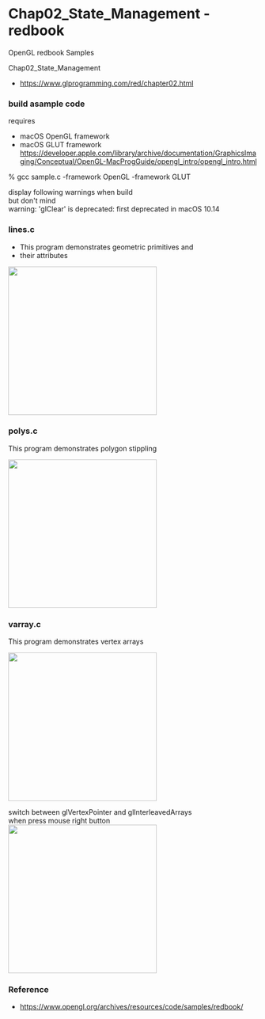 Chap02_State_Management - redbook
===============

OpenGL redbook Samples <br/>

Chap02_State_Management <br/>
- https://www.glprogramming.com/red/chapter02.html

### build asample code 
requires  <br/>
- macOS  OpenGL framework <br/>
- macOS  GLUT framework <br/>
https://developer.apple.com/library/archive/documentation/GraphicsImaging/Conceptual/OpenGL-MacProgGuide/opengl_intro/opengl_intro.html <br/>

% gcc sample.c  -framework OpenGL  -framework GLUT <br/>

display following warnings when build <br/>
but don't mind <br/>
warning: 'glClear' is deprecated: first deprecated in macOS 10.14 <br/>

### lines.c <br/>
 *  This program demonstrates geometric primitives and
 *  their attributes <br/>

<image src="https://raw.githubusercontent.com/ohwada/MAC_OpenGL_redbook/master/Chap02_State_Management/result/screenshot_lines.png" width="300" /><br/>

### polys.c <br/>
This program demonstrates polygon stippling <br/>

<image src="https://raw.githubusercontent.com/ohwada/MAC_OpenGL_redbook/master/Chap02_State_Management/result/screenshot_polys.png" width="300" /><br/>

### varray.c <br/>
This program demonstrates vertex arrays <br/>

<image src="https://raw.githubusercontent.com/ohwada/MAC_OpenGL_redbook/master/Chap02_State_Management/result/screen_varray.png" width="300" /><br/>


switch between glVertexPointer and glInterleavedArrays <br/>
when press mouse right button <br/>
<image src="https://raw.githubusercontent.com/ohwada/MAC_OpenGL_redbook/master/Chap02_State_Management/result/screen_varray_mouse.png" width="300" /><br/>

### Reference <br/>
- https://www.opengl.org/archives/resources/code/samples/redbook/

